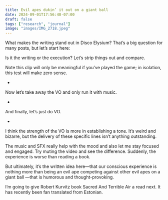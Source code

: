 ```yaml
---
title: Evil apes dukin’ it out on a giant ball
date: 2024-09-01T17:56:48-07:00
draft: false
tags: ["research", "journal"]
image: "images/IMG_2718.jpeg"
---
```


What makes the writing stand out in Disco Elysium? That’s a big question for many posts, but let’s start here:

Is it the writing or the execution? Let’s strip things out and compare. 

Note this clip will only be meaningful if you’ve played the game; in isolation, this test will make zero sense.

-

Now let’s take away the VO and only run it with music.

-

And finally, let’s just do VO.

-

I think the strength of the VO is more in establishing a tone. It’s weird and bizarre, but the delivery of these specific lines isn’t anything outstanding.

The music and SFX really help with the mood and also let me stay focused and engaged. Try muting the video and see the difference. Suddenly, the experience is worse than reading a book.

But ultimately, it’s the written idea here—that our conscious experience is nothing more than being an evil ape competing against other evil apes on a giant ball —that is humorous and thought-provoking.

I’m going to give Robert Kurvitz book Sacred And Terrible Air a read next. It has recently been fan translated from Estonian. 